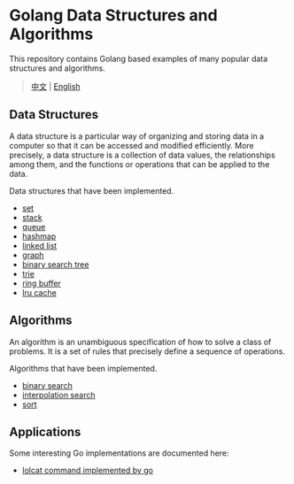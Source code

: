 # Golang Data Structures and Algorithms

This repository contains Golang based examples of many popular data structures and algorithms.

> [中文](README.md) | [English](README.en.md)

## Data Structures

A data structure is a particular way of organizing and storing data in a computer so that it can be accessed and
modified efficiently. More precisely, a data structure is a collection of data values, the relationships among them, and
the functions or operations that can be applied to the data.

Data structures that have been implemented.

- [set](collections/set/set.go)
- [stack](collections/stack/stack.go)
- [queue](collections/queue/queue.go)
- [hashmap](collections/hashmap/hashmap.go)
- [linked list](collections/linkedlist/linkedlist.go)
- [graph](collections/graph/graph.go)
- [binary search tree](collections/tree/bin_search_tree.go)
- [trie](collections/tree/trie.go)
- [ring buffer](collections/ringbuffer/ring_buffer.go)
- [lru cache](collections/cache/lru_cache.go)

## Algorithms

An algorithm is an unambiguous specification of how to solve a class of problems. It is a set of rules that precisely
define a sequence of operations.

Algorithms that have been implemented.

- [binary search](algorithms/search/binary_search.go)
- [interpolation search](algorithms/search/interpolation_search.go)
- [sort](algorithms/sort/basic.go)

## Applications
Some interesting Go implementations are documented here:
- [lolcat command implemented by go](applications/gololcat/main.go)
